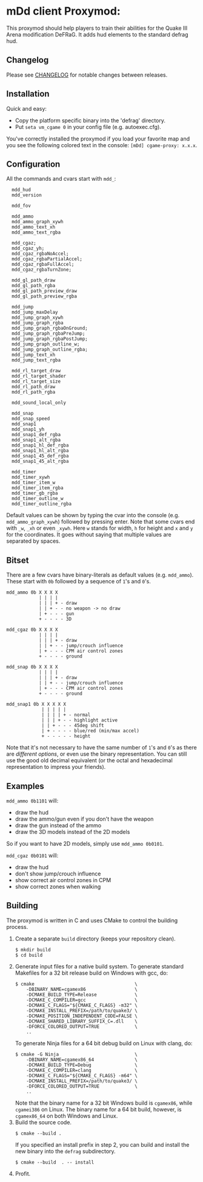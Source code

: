 # mDd client Proxymod:

This proxymod should help players to train their abilities for the Quake III Arena modification DeFRaG. It adds hud elements to the standard defrag hud.

## Changelog
Please see [CHANGELOG](CHANGELOG.md) for notable changes between releases.

## Installation
Quick and easy:
  * Copy the platform specific binary into the 'defrag' directory.
  * Put `seta vm_cgame 0` in your config file (e.g. autoexec.cfg).

You've correctly installed the proxymod if you load your favorite map and you see the following colored text in the console: `[mDd] cgame-proxy: x.x.x`.

## Configuration
All the commands and cvars start with `mdd_`:

```
  mdd_hud
  mdd_version

  mdd_fov

  mdd_ammo
  mdd_ammo_graph_xywh
  mdd_ammo_text_xh
  mdd_ammo_text_rgba

  mdd_cgaz;
  mdd_cgaz_yh;
  mdd_cgaz_rgbaNoAccel;
  mdd_cgaz_rgbaPartialAccel;
  mdd_cgaz_rgbaFullAccel;
  mdd_cgaz_rgbaTurnZone;

  mdd_gl_path_draw
  mdd_gl_path_rgba
  mdd_gl_path_preview_draw
  mdd_gl_path_preview_rgba

  mdd_jump
  mdd_jump_maxDelay
  mdd_jump_graph_xywh
  mdd_jump_graph_rgba
  mdd_jump_graph_rgbaOnGround;
  mdd_jump_graph_rgbaPreJump;
  mdd_jump_graph_rgbaPostJump;
  mdd_jump_graph_outline_w;
  mdd_jump_graph_outline_rgba;
  mdd_jump_text_xh
  mdd_jump_text_rgba

  mdd_rl_target_draw
  mdd_rl_target_shader
  mdd_rl_target_size
  mdd_rl_path_draw
  mdd_rl_path_rgba

  mdd_sound_local_only

  mdd_snap
  mdd_snap_speed
  mdd_snap1
  mdd_snap1_yh
  mdd_snap1_def_rgba
  mdd_snap1_alt_rgba
  mdd_snap1_hl_def_rgba
  mdd_snap1_hl_alt_rgba
  mdd_snap1_45_def_rgba
  mdd_snap1_45_alt_rgba

  mdd_timer
  mdd_timer_xywh
  mdd_timer_item_w
  mdd_timer_item_rgba
  mdd_timer_gb_rgba
  mdd_timer_outline_w
  mdd_timer_outline_rgba
```
Default values can be shown by typing the cvar into the console (e.g. `mdd_ammo_graph_xywh`) followed by pressing enter. Note that some cvars end with `_w`, `_xh` or even `_xywh`. Here `w` stands for width, `h` for height and `x` and `y` for the coordinates. It goes without saying that multiple values are separated by spaces.

## Bitset
There are a few cvars have binary-literals as default values (e.g. `mdd_ammo`). These start with `0b` followed by a sequence of `1`'s and `0`'s.

```
mdd_ammo 0b X X X X
            | | | |
            | | | + - draw
            | | + - - no weapon -> no draw
            | + - - - gun
            + - - - - 3D
```
```
mdd_cgaz 0b X X X X
            | | | |
            | | | + - draw
            | | + - - jump/crouch influence
            | + - - - CPM air control zones
            + - - - - ground
```
```
mdd_snap 0b X X X X
            | | | |
            | | | + - draw
            | | + - - jump/crouch influence
            | + - - - CPM air control zones
            + - - - - ground
```
```
mdd_snap1 0b X X X X X
             | | | | |
             | | | | + - normal
             | | | + - - highlight active
             | | + - - - 45deg shift
             | + - - - - blue/red (min/max accel)
             + - - - - - height
```
Note that it's not necessary to have the same number of `1`'s and `0`'s as there are *different options*, or even use the binary representation. You can still use the good old decimal equivalent (or the octal and hexadecimal representation to impress your friends).

## Examples

`mdd_ammo 0b1101` will:
  * draw the hud
  * draw the ammo/gun even if you don't have the weapon
  * draw the gun instead of the ammo
  * draw the 3D models instead of the 2D models

So if you want to have 2D models, simply use `mdd_ammo 0b0101`.

`mdd_cgaz 0b0101` will:
  * draw the hud
  * don't show jump/crouch influence
  * show correct air control zones in CPM
  * show correct zones when walking

## Building
The proxymod is written in C and uses CMake to control the building process.
1. Create a separate `build` directory (keeps your repository clean).
   ```
   $ mkdir build
   $ cd build
   ```
2. Generate input files for a native build system.
   To generate standard Makefiles for a 32 bit release build on Windows with gcc, do:
   ```
   $ cmake                                     \
       -DBINARY_NAME=cgamex86                  \
       -DCMAKE_BUILD_TYPE=Release              \
       -DCMAKE_C_COMPILER=gcc                  \
       -DCMAKE_C_FLAGS="${CMAKE_C_FLAGS} -m32" \
       -DCMAKE_INSTALL_PREFIX=/path/to/quake3/ \
       -DCMAKE_POSITION_INDEPENDENT_CODE=FALSE \
       -DCMAKE_SHARED_LIBRARY_SUFFIX_C=.dll    \
       -DFORCE_COLORED_OUTPUT=TRUE             \
       ..
   ```
   To generate Ninja files for a 64 bit debug build on Linux with clang, do:
   ```
   $ cmake -G Ninja                            \
       -DBINARY_NAME=cgamex86_64               \
       -DCMAKE_BUILD_TYPE=Debug                \
       -DCMAKE_C_COMPILER=clang                \
       -DCMAKE_C_FLAGS="${CMAKE_C_FLAGS} -m64" \
       -DCMAKE_INSTALL_PREFIX=/path/to/quake3/ \
       -DFORCE_COLORED_OUTPUT=TRUE             \
       ..
   ```
   Note that the binary name for a 32 bit Windows build is `cgamex86`, while `cgamei386` on Linux. The binary name for a 64 bit build, however, is `cgamex86_64` on both Windows and Linux.
3. Build the source code.
   ```
   $ cmake --build .
   ```
   If you specified an install prefix in step 2, you can build and install the new binary into the `defrag` subdirectory.
   ```
   $ cmake --build  . -- install
   ```
4. Profit.
